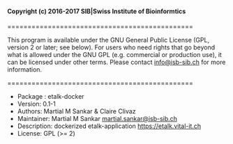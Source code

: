 #### Copyright (c) 2016-2017 SIB|Swiss Institute of Bioinformtics

==============================================

This program is available under the GNU General Public License (GPL, version 2 or later; see below). For users who need rights that go beyond what is allowed under the GNU GPL (e.g. commercial or production use), it can be licensed under other terms. Please contact info@isb-sib.ch for more information.

==============================================


- Package : etalk-docker 
- Version: 0.1-1
- Authors: Martial M Sankar & Claire Clivaz
- Maintainer: Martial M Sankar martial.sankar@isb-sib.ch 
- Description: dockerized etalk-application https://etalk.vital-it.ch
- License: GPL (>= 2)



